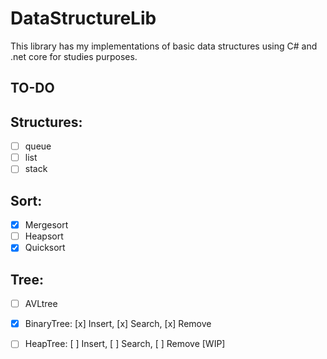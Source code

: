 # DataStructureLib
This library has my implementations of basic data structures using C# and .net core for studies purposes.

## TO-DO

## Structures:
* [ ] queue
* [ ] list
* [ ] stack

## Sort:
* [x] Mergesort
* [ ] Heapsort
* [x] Quicksort

## Tree:
* [ ] AVLtree
* [x] BinaryTree: [x] Insert, [x] Search, [x] Remove
* [ ] HeapTree: [ ] Insert, [ ] Search, [ ] Remove [WIP]

